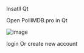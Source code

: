Insatll Qt

Open PollIMDB.pro in Qt

![image](https://user-images.githubusercontent.com/76733942/152031711-8d433045-7a33-46b9-a5ba-9660ba3e5486.png)

login Or create new account
